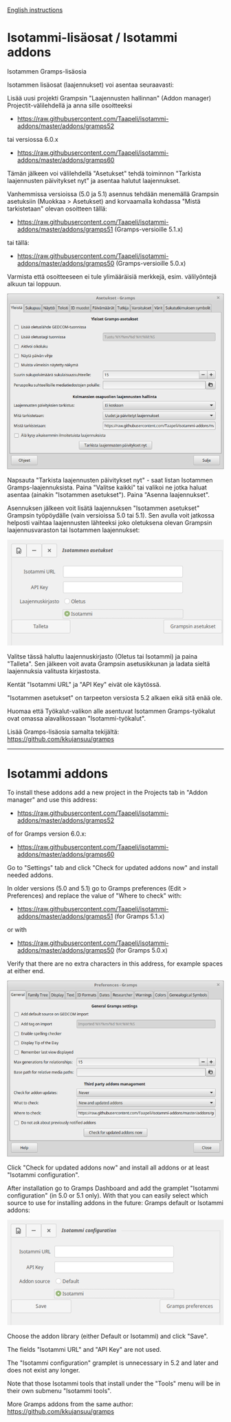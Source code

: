 [English instructions](#isotammi-addons)

# Isotammi-lisäosat / Isotammi addons
Isotammen Gramps-lisäosia 

Isotammen lisäosat (laajennukset) voi asentaa seuraavasti:

Lisää uusi projekti Grampsin "Laajennusten hallinnan" (Addon manager) Projectit-välilehdellä ja anna sille osoitteeksi

* https://raw.githubusercontent.com/Taapeli/isotammi-addons/master/addons/gramps52

tai versiossa 6.0.x

* https://raw.githubusercontent.com/Taapeli/isotammi-addons/master/addons/gramps60

Tämän jälkeen voi välilehdellä "Asetukset" tehdä toiminnon "Tarkista laajennusten päivitykset nyt" ja asentaa halutut laajennukset.

Vanhemmissa versioissa (5.0 ja 5.1) asennus tehdään  menemällä Grampsin asetuksiin  (Muokkaa > Asetukset) and korvaamalla kohdassa "Mistä tarkistetaan" olevan osoitteen tällä:

* https://raw.githubusercontent.com/Taapeli/isotammi-addons/master/addons/gramps51
(Gramps-versioille 5.1.x)

tai tällä:

* https://raw.githubusercontent.com/Taapeli/isotammi-addons/master/addons/gramps50
(Gramps-versioille 5.0.x)

Varmista että osoitteeseen ei tule ylimääräisiä merkkejä, esim. välilyöntejä alkuun tai loppuun.

![Asetukset](Asetukset.png)

Napsauta "Tarkista laajennusten päivitykset nyt" - saat listan Isotammen Gramps-laajennuksista. Paina "Valitse kaikki" tai valikoi ne jotka haluat asentaa (ainakin "Isotammen asetukset"). Paina "Asenna laajennukset".

Asennuksen jälkeen voit lisätä laajennuksen "Isotammen asetukset" Grampsin työpöydälle (vain versioissa 5.0 tai 5.1). Sen avulla voit jatkossa helposti vaihtaa laajennusten lähteeksi joko oletuksena olevan Grampsin laajennusvaraston tai Isotammen laajennukset:

![Isotammi-asetukset](Isotammi-asetukset.png)

Valitse tässä haluttu laajennuskirjasto (Oletus tai Isotammi) ja paina "Talleta". Sen jälkeen voit avata Grampsin asetusikkunan ja ladata sieltä laajennuksia valitusta kirjastosta.

Kentät "Isotammi URL" ja "API Key" eivät ole käytössä.

 "Isotammen asetukset" on tarpeeton versiosta 5.2 alkaen eikä sitä enää ole.


Huomaa että Työkalut-valikon alle asentuvat Isotammen Gramps-työkalut ovat omassa alavalikossaan "Isotammi-työkalut".

Lisää Gramps-lisäosia samalta tekijältä: https://github.com/kkujansuu/gramps

----------------------
# Isotammi addons

To install these addons add a new project in the Projects tab in "Addon manager" and use this address:

* https://raw.githubusercontent.com/Taapeli/isotammi-addons/master/addons/gramps52

of for Gramps version 6.0.x:

* https://raw.githubusercontent.com/Taapeli/isotammi-addons/master/addons/gramps60

Go to "Settings" tab and click "Check for updated addons now" and install needed addons.

In older versions (5.0 and 5.1) go to Gramps preferences (Edit > Preferences) and replace the value of "Where to check" with:

* https://raw.githubusercontent.com/Taapeli/isotammi-addons/master/addons/gramps51
(for Gramps 5.1.x)

or with

* https://raw.githubusercontent.com/Taapeli/isotammi-addons/master/addons/gramps50
(for Gramps 5.0.x)

Verify that there are no extra characters in this address, for example spaces at either end.

![Preferences](Preferences.png)

Click "Check for updated addons now" and install all addons or at least "Isotammi configuration".

After installation go to Gramps Dashboard and add the gramplet "Isotammi configuration" (in 5.0 or 5.1 only). With that you can easily select which source to use for installing addons in the future: Gramps default or Isotammi addons:

![Isotammi config](Isotammi-config.png)

Choose the addon library (either Default or Isotammi) and click "Save".

The fields "Isotammi URL" and "API Key" are not used.

The "Isotammi configuration" gramplet is unnecessary in 5.2 and later and does not exist any longer.

Note that those Isotammi tools that install under the "Tools" menu will be in their own submenu "Isotammi tools".

More Gramps addons from the same author: https://github.com/kkujansuu/gramps

